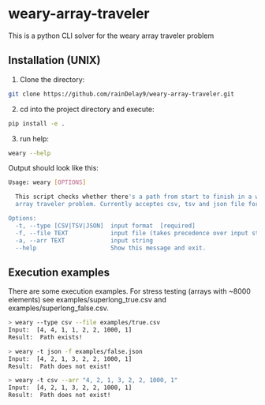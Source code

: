 # weary-array-traveler
This is a python CLI solver for the weary array traveler problem

## Installation (UNIX)

1. Clone the directory:
```bash
git clone https://github.com/rainDelay9/weary-array-traveler.git
```

2. cd into the project directory and execute:
```bash
pip install -e .
```

3. run help:
```bash
weary --help
```

Output should look like this:
```bash
Usage: weary [OPTIONS]

  This script checks whether there's a path from start to finish in a weary
  array traveler problem. Currently acceptes csv, tsv and json file formats.

Options:
  -t, --type [CSV|TSV|JSON]  input format  [required]
  -f, --file TEXT            input file (takes precedence over input string)
  -a, --arr TEXT             input string
  --help                     Show this message and exit.
```

## Execution examples

There are some execution examples. For stress testing (arrays with ~8000 elements) see examples/superlong_true.csv and examples/superlong_false.csv.

```bash
> weary --type csv --file examples/true.csv
Input:  [4, 4, 1, 1, 2, 2, 1000, 1]
Result:  Path exists!
```


```bash
> weary -t json -f examples/false.json
Input:  [4, 2, 1, 3, 2, 2, 1000, 1]
Result:  Path does not exist!
```

```bash
> weary -t csv --arr "4, 2, 1, 3, 2, 2, 1000, 1"
Input:  [4, 2, 1, 3, 2, 2, 1000, 1]
Result:  Path does not exist!
```

